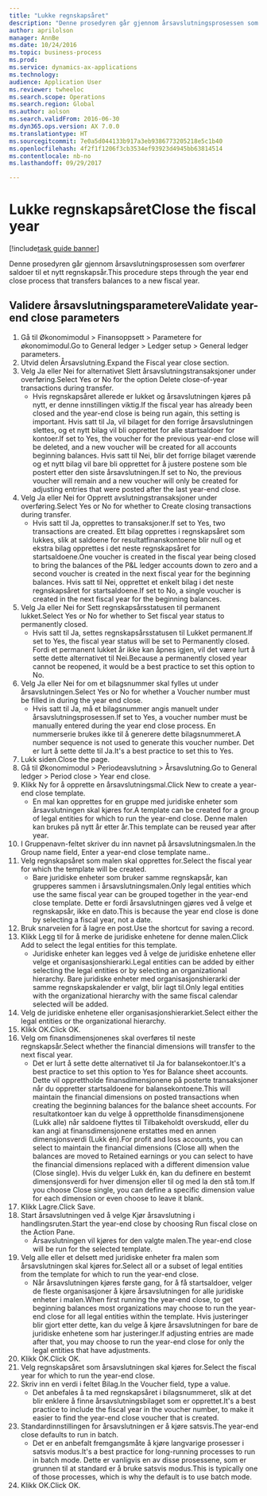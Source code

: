 ```yaml
--- 
title: "Lukke regnskapsåret"
description: "Denne prosedyren går gjennom årsavslutningsprosessen som overfører saldoer til et nytt regnskapsår."
author: aprilolson
manager: AnnBe
ms.date: 10/24/2016
ms.topic: business-process
ms.prod: 
ms.service: dynamics-ax-applications
ms.technology: 
audience: Application User
ms.reviewer: twheeloc
ms.search.scope: Operations
ms.search.region: Global
ms.author: aolson
ms.search.validFrom: 2016-06-30
ms.dyn365.ops.version: AX 7.0.0
ms.translationtype: HT
ms.sourcegitcommit: 7e0a5d044133b917a3eb9386773205218e5c1b40
ms.openlocfilehash: 4f2f1f1206f3cb3534ef93923d4945bb63814514
ms.contentlocale: nb-no
ms.lasthandoff: 09/29/2017

---
```

# <a name="close-the-fiscal-year"></a><span data-ttu-id="4ab48-103">Lukke regnskapsåret</span><span class="sxs-lookup"><span data-stu-id="4ab48-103">Close the fiscal year</span></span>

[!include[task guide banner](../../includes/task-guide-banner.md)]

<span data-ttu-id="4ab48-104">Denne prosedyren går gjennom årsavslutningsprosessen som overfører saldoer til et nytt regnskapsår.</span><span class="sxs-lookup"><span data-stu-id="4ab48-104">This procedure steps through the year end close process that transfers balances to a new fiscal year.</span></span>


## <a name="validate-year-end-close-parameters"></a><span data-ttu-id="4ab48-105">Validere årsavslutningsparametere</span><span class="sxs-lookup"><span data-stu-id="4ab48-105">Validate year-end close parameters</span></span>
1. <span data-ttu-id="4ab48-106">Gå til Økonomimodul > Finansoppsett > Parametere for økonomimodul.</span><span class="sxs-lookup"><span data-stu-id="4ab48-106">Go to General ledger > Ledger setup > General ledger parameters.</span></span>
2. <span data-ttu-id="4ab48-107">Utvid delen Årsavslutning.</span><span class="sxs-lookup"><span data-stu-id="4ab48-107">Expand the Fiscal year close section.</span></span>
3. <span data-ttu-id="4ab48-108">Velg Ja eller Nei for alternativet Slett årsavslutningstransaksjoner under overføring.</span><span class="sxs-lookup"><span data-stu-id="4ab48-108">Select Yes or No for the option Delete close-of-year transactions during transfer.</span></span>
    * <span data-ttu-id="4ab48-109">Hvis regnskapsåret allerede er lukket og årsavslutningen kjøres på nytt, er denne innstillingen viktig.</span><span class="sxs-lookup"><span data-stu-id="4ab48-109">If the fiscal year has already been closed and the year-end close is being run again, this setting is important.</span></span> <span data-ttu-id="4ab48-110">Hvis satt til Ja, vil bilaget for den forrige årsavslutningen slettes, og et nytt bilag vil bli opprettet for alle startsaldoer for kontoer.</span><span class="sxs-lookup"><span data-stu-id="4ab48-110">If set to Yes, the voucher for the previous year-end close will be deleted, and a new voucher will be created for all accounts beginning balances.</span></span> <span data-ttu-id="4ab48-111">Hvis satt til Nei, blir det forrige bilaget værende og et nytt bilag vil bare bli opprettet for å justere postene som ble postert etter den siste årsavslutningen.</span><span class="sxs-lookup"><span data-stu-id="4ab48-111">If set to No, the previous voucher will remain and a new voucher will only be created for adjusting entries that were posted after the last year-end close.</span></span>  
4. <span data-ttu-id="4ab48-112">Velg Ja eller Nei for Opprett avslutningstransaksjoner under overføring.</span><span class="sxs-lookup"><span data-stu-id="4ab48-112">Select Yes or No for whether to Create closing transactions during transfer.</span></span>
    * <span data-ttu-id="4ab48-113">Hvis satt til Ja, opprettes to transaksjoner.</span><span class="sxs-lookup"><span data-stu-id="4ab48-113">If set to Yes, two transactions are created.</span></span> <span data-ttu-id="4ab48-114">Ett bilag opprettes i regnskapsåret som lukkes, slik at saldoene for resultatfinanskontoene blir null og et ekstra bilag opprettes i det neste regnskapsåret for startsaldoene.</span><span class="sxs-lookup"><span data-stu-id="4ab48-114">One voucher is created in the fiscal year being closed to bring the balances of the P&L ledger accounts down to zero and a second voucher is created in the next fiscal year for the beginning balances.</span></span> <span data-ttu-id="4ab48-115">Hvis satt til Nei, opprettet et enkelt bilag i det neste regnskapsåret for startsaldoene.</span><span class="sxs-lookup"><span data-stu-id="4ab48-115">If set to No, a single voucher is created in the next fiscal year for the beginning balances.</span></span>  
5. <span data-ttu-id="4ab48-116">Velg Ja eller Nei for Sett regnskapsårsstatusen til permanent lukket.</span><span class="sxs-lookup"><span data-stu-id="4ab48-116">Select Yes or No for whether to Set fiscal year status to permanently closed.</span></span>
    * <span data-ttu-id="4ab48-117">Hvis satt til Ja, settes regnskapsårsstatusen til Lukket permanent.</span><span class="sxs-lookup"><span data-stu-id="4ab48-117">If set to Yes, the fiscal year status will be set to Permanently closed.</span></span>  <span data-ttu-id="4ab48-118">Fordi et permanent lukket år ikke kan åpnes igjen, vil det være lurt å sette dette alternativet til Nei.</span><span class="sxs-lookup"><span data-stu-id="4ab48-118">Because a permanently closed year cannot be reopened, it would be a best practice to set this option to No.</span></span>  
6. <span data-ttu-id="4ab48-119">Velg Ja eller Nei for om et bilagsnummer skal fylles ut under årsavslutningen.</span><span class="sxs-lookup"><span data-stu-id="4ab48-119">Select Yes or No for whether a Voucher number must be filled in during the year end close.</span></span>
    * <span data-ttu-id="4ab48-120">Hvis satt til Ja, må et bilagsnummer angis manuelt under årsavslutningsprosessen.</span><span class="sxs-lookup"><span data-stu-id="4ab48-120">If set to Yes, a voucher number must be manually entered during the year end close process.</span></span> <span data-ttu-id="4ab48-121">En nummerserie brukes ikke til å generere dette bilagsnummeret.</span><span class="sxs-lookup"><span data-stu-id="4ab48-121">A number sequence is not used to generate this voucher number.</span></span> <span data-ttu-id="4ab48-122">Det er lurt å sette dette til Ja.</span><span class="sxs-lookup"><span data-stu-id="4ab48-122">It's a best practice to set this to Yes.</span></span>  
7. <span data-ttu-id="4ab48-123">Lukk siden.</span><span class="sxs-lookup"><span data-stu-id="4ab48-123">Close the page.</span></span>
8. <span data-ttu-id="4ab48-124">Gå til Økonomimodul > Periodeavslutning > Årsavslutning.</span><span class="sxs-lookup"><span data-stu-id="4ab48-124">Go to General ledger > Period close > Year end close.</span></span>
9. <span data-ttu-id="4ab48-125">Klikk Ny for å opprette en årsavslutningsmal.</span><span class="sxs-lookup"><span data-stu-id="4ab48-125">Click New to create a year-end close template.</span></span>
    * <span data-ttu-id="4ab48-126">En mal kan opprettes for en gruppe med juridiske enheter som årsavslutningen skal kjøres for.</span><span class="sxs-lookup"><span data-stu-id="4ab48-126">A template can be created for a group of legal entities for which to run the year-end close.</span></span> <span data-ttu-id="4ab48-127">Denne malen kan brukes på nytt år etter år.</span><span class="sxs-lookup"><span data-stu-id="4ab48-127">This template can be reused year after year.</span></span>  
10. <span data-ttu-id="4ab48-128">I Gruppenavn-feltet skriver du inn navnet på årsavslutningsmalen.</span><span class="sxs-lookup"><span data-stu-id="4ab48-128">In the Group name field, Enter a year-end close template name..</span></span>
11. <span data-ttu-id="4ab48-129">Velg regnskapsåret som malen skal opprettes for.</span><span class="sxs-lookup"><span data-stu-id="4ab48-129">Select the fiscal year for which the template will be created.</span></span>
    * <span data-ttu-id="4ab48-130">Bare juridiske enheter som bruker samme regnskapsår, kan grupperes sammen i årsavslutningsmalen.</span><span class="sxs-lookup"><span data-stu-id="4ab48-130">Only legal entities which use the same fiscal year can be grouped together in the year-end close template.</span></span> <span data-ttu-id="4ab48-131">Dette er fordi årsavslutningen gjøres ved å velge et regnskapsår, ikke en dato.</span><span class="sxs-lookup"><span data-stu-id="4ab48-131">This is because the year end close is done by selecting a fiscal year, not a date.</span></span>  
12. <span data-ttu-id="4ab48-132">Bruk snarveien for å lagre en post.</span><span class="sxs-lookup"><span data-stu-id="4ab48-132">Use the shortcut for saving a record.</span></span>
13. <span data-ttu-id="4ab48-133">Klikk Legg til for å merke de juridiske enhetene for denne malen.</span><span class="sxs-lookup"><span data-stu-id="4ab48-133">Click Add to select the legal entities for this template.</span></span>
    * <span data-ttu-id="4ab48-134">Juridiske enheter kan legges ved å velge de juridiske enhetene eller velge et organisasjonshierarki.</span><span class="sxs-lookup"><span data-stu-id="4ab48-134">Legal entities can be added by either selecting the legal entities or by selecting an organizational hierarchy.</span></span>  <span data-ttu-id="4ab48-135">Bare juridiske enheter med organisasjonshierarki der samme regnskapskalender er valgt, blir lagt til.</span><span class="sxs-lookup"><span data-stu-id="4ab48-135">Only legal entities with the organizational hierarchy with the same fiscal calendar selected will be added.</span></span>  
14. <span data-ttu-id="4ab48-136">Velg de juridiske enhetene eller organisasjonshierarkiet.</span><span class="sxs-lookup"><span data-stu-id="4ab48-136">Select either the legal entities or the organizational hierarchy.</span></span>
15. <span data-ttu-id="4ab48-137">Klikk OK.</span><span class="sxs-lookup"><span data-stu-id="4ab48-137">Click OK.</span></span>
16. <span data-ttu-id="4ab48-138">Velg om finansdimensjonenes skal overføres til neste regnskapsår.</span><span class="sxs-lookup"><span data-stu-id="4ab48-138">Select whether the financial dimensions will transfer to the next fiscal year.</span></span>
    * <span data-ttu-id="4ab48-139">Det er lurt å sette dette alternativet til Ja for balansekontoer.</span><span class="sxs-lookup"><span data-stu-id="4ab48-139">It's a best practice to set this option to Yes for Balance sheet accounts.</span></span>  <span data-ttu-id="4ab48-140">Dette vil opprettholde finansdimensjonene på posterte transaksjoner når du oppretter startsaldoene for balansekontoene.</span><span class="sxs-lookup"><span data-stu-id="4ab48-140">This will maintain the financial dimensions on posted transactions when creating the beginning balances for the balance sheet accounts.</span></span>  <span data-ttu-id="4ab48-141">For resultatkontoer kan du velge å opprettholde finansdimensjonene (Lukk alle) når saldoene flyttes til Tilbakeholdt overskudd, eller du kan angi at finansdimensjonene erstattes med en annen dimensjonsverdi (Lukk én).</span><span class="sxs-lookup"><span data-stu-id="4ab48-141">For profit and loss accounts, you can select to maintain the financial dimensions (Close all) when the balances are moved to Retained earnings or you can select to have the financial dimensions replaced with a different dimension value (Close single).</span></span> <span data-ttu-id="4ab48-142">Hvis du velger Lukk én, kan du definere en bestemt dimensjonsverdi for hver dimensjon eller til og med la den stå tom.</span><span class="sxs-lookup"><span data-stu-id="4ab48-142">If you choose Close single, you can define a specific dimension value for each dimension or even choose to leave it blank.</span></span>  
17. <span data-ttu-id="4ab48-143">Klikk Lagre.</span><span class="sxs-lookup"><span data-stu-id="4ab48-143">Click Save.</span></span>
18. <span data-ttu-id="4ab48-144">Start årsavslutningen ved å velge Kjør årsavslutning i handlingsruten.</span><span class="sxs-lookup"><span data-stu-id="4ab48-144">Start the year-end close by choosing Run fiscal close on the Action Pane.</span></span>
    * <span data-ttu-id="4ab48-145">Årsavslutningen vil kjøres for den valgte malen.</span><span class="sxs-lookup"><span data-stu-id="4ab48-145">The year-end close will be run for the selected template.</span></span>  
19. <span data-ttu-id="4ab48-146">Velg alle eller et delsett med juridiske enheter fra malen som årsavslutningen skal kjøres for.</span><span class="sxs-lookup"><span data-stu-id="4ab48-146">Select all or a subset of legal entities from the template for which to run the year-end close.</span></span>
    * <span data-ttu-id="4ab48-147">Når årsavslutningen kjøres første gang, for å få startsaldoer, velger de fleste organisasjoner å kjøre årsavslutningen for alle juridiske enheter i malen.</span><span class="sxs-lookup"><span data-stu-id="4ab48-147">When first running the year-end close, to get beginning balances most organizations may choose to run the year-end close for all legal entities within the template.</span></span> <span data-ttu-id="4ab48-148">Hvis justeringer blir gjort etter dette, kan du velge å kjøre årsavslutningen for bare de juridiske enhetene som har justeringer.</span><span class="sxs-lookup"><span data-stu-id="4ab48-148">If adjusting entries are made after that, you may choose to run the year-end close for only the legal entities that have adjustments.</span></span>  
20. <span data-ttu-id="4ab48-149">Klikk OK.</span><span class="sxs-lookup"><span data-stu-id="4ab48-149">Click OK.</span></span>
21. <span data-ttu-id="4ab48-150">Velg regnskapsåret som årsavslutningen skal kjøres for.</span><span class="sxs-lookup"><span data-stu-id="4ab48-150">Select the fiscal year for which to run the year-end close.</span></span>
22. <span data-ttu-id="4ab48-151">Skriv inn en verdi i feltet Bilag.</span><span class="sxs-lookup"><span data-stu-id="4ab48-151">In the Voucher field, type a value.</span></span>
    * <span data-ttu-id="4ab48-152">Det anbefales å ta med regnskapsåret i bilagsnummeret, slik at det blir enklere å finne årsavslutningsbilaget som er opprettet.</span><span class="sxs-lookup"><span data-stu-id="4ab48-152">It's a best practice to include the fiscal year in the voucher number, to make it easier to find the year-end close voucher that is created.</span></span>  
23. <span data-ttu-id="4ab48-153">Standardinnstillingen for årsavslutningen er å kjøre satsvis.</span><span class="sxs-lookup"><span data-stu-id="4ab48-153">The year-end close defaults to run in batch.</span></span>
    * <span data-ttu-id="4ab48-154">Det er en anbefalt fremgangsmåte å kjøre langvarige prosesser i satsvis modus.</span><span class="sxs-lookup"><span data-stu-id="4ab48-154">It's a best practice for long-running processes to run in batch mode.</span></span> <span data-ttu-id="4ab48-155">Dette er vanligvis en av disse prosessene, som er grunnen til at standard er å bruke satsvis modus.</span><span class="sxs-lookup"><span data-stu-id="4ab48-155">This is typically one of those processes, which is why the default is to use batch mode.</span></span>  
24. <span data-ttu-id="4ab48-156">Klikk OK.</span><span class="sxs-lookup"><span data-stu-id="4ab48-156">Click OK.</span></span>


